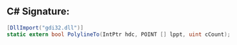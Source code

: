 
## C# Signature:
```cs
[DllImport("gdi32.dll")]
static extern bool PolylineTo(IntPtr hdc, POINT [] lppt, uint cCount);
```
